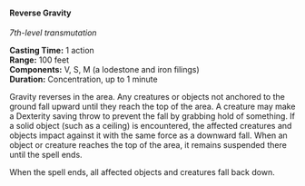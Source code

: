 #### Reverse Gravity
<!-- TODO Check and tag this spell-->
<!-- markdownlint-disable-next-line no-emphasis-as-heading -->
_7th-level transmutation_

**Casting Time:** 1 action \
**Range:** 100 feet \
**Components:** V, S, M (a lodestone and iron filings) \
**Duration:** Concentration, up to 1 minute

Gravity reverses in the area.
Any creatures or objects not anchored to the ground fall upward until they reach the top of the area.
A creature may make a Dexterity saving throw to prevent the fall by grabbing hold of something.
If a solid object (such as a ceiling) is encountered, the affected creatures and objects impact against it with the same force as a downward fall.
When an object or creature reaches the top of the area, it remains suspended there until the spell ends.

When the spell ends, all affected objects and creatures fall back down.
